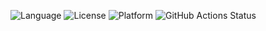 ![Language](https://img.shields.io/badge/Language-Python-blue)
![License](https://img.shields.io/badge/License-MIT-green)
![Platform](https://img.shields.io/badge/Platform-Linux-yellow)
![GitHub Actions Status](https://github.com/ncsugroup17/p1/actions/workflows/python-tests.yml/badge.svg)